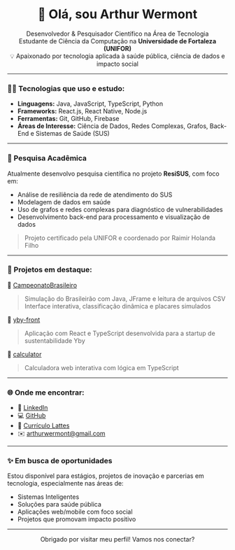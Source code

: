 <h1 align="center">👋 Olá, sou Arthur Wermont</h1>

<p align="center">
  Desenvolvedor & Pesquisador Científico na Área de Tecnologia <br>
  Estudante de Ciência da Computação na <strong>Universidade de Fortaleza (UNIFOR)</strong> <br>
  💡 Apaixonado por tecnologia aplicada à saúde pública, ciência de dados e impacto social
</p>

---

### 👨‍💻 Tecnologias que uso e estudo:

- **Linguagens:** Java, JavaScript, TypeScript, Python
- **Frameworks:** React.js, React Native, Node.js
- **Ferramentas:** Git, GitHub, Firebase
- **Áreas de Interesse:** Ciência de Dados, Redes Complexas, Grafos, Back-End e Sistemas de Saúde (SUS)

---

### 🔬 Pesquisa Acadêmica

Atualmente desenvolvo pesquisa científica no projeto **ResiSUS**, com foco em:

- Análise de resiliência da rede de atendimento do SUS
- Modelagem de dados em saúde
- Uso de grafos e redes complexas para diagnóstico de vulnerabilidades
- Desenvolvimento back-end para processamento e visualização de dados

> Projeto certificado pela UNIFOR e coordenado por Raimir Holanda Filho

---

### 🚀 Projetos em destaque:

📌 [CampeonatoBrasileiro](https://github.com/ArthurWermont/CampeonatoBrasileiro)  
> Simulação do Brasileirão com Java, JFrame e leitura de arquivos CSV  
> Interface interativa, classificação dinâmica e placares simulados

📌 [yby-front](https://github.com/ArthurWermont/yby-front)  
> Aplicação com React e TypeScript desenvolvida para a startup de sustentabilidade Yby

📌 [calculator](https://github.com/ArthurWermont/calculator)  
> Calculadora web interativa com lógica em TypeScript

---

### 🌐 Onde me encontrar:

- 💼 [LinkedIn](https://www.linkedin.com/in/arthurwermont)
- 💻 [GitHub](https://github.com/ArthurWermont)
- 🧠 [Currículo Lattes](http://lattes.cnpq.br/4045758530340950)
- ✉️ arthurwermont@gmail.com

---

### ✨ Em busca de oportunidades

Estou disponível para estágios, projetos de inovação e parcerias em tecnologia, especialmente nas áreas de:

- Sistemas Inteligentes
- Soluções para saúde pública
- Aplicações web/mobile com foco social
- Projetos que promovam impacto positivo

---

<p align="center">
  Obrigado por visitar meu perfil! Vamos nos conectar?
</p>
